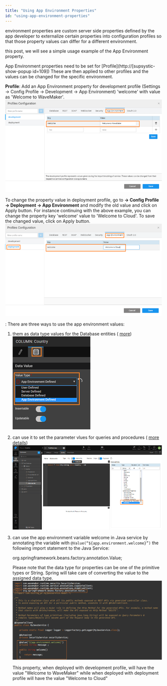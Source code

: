 ```yaml
---
title: "Using App Environment Properties"
id: "using-app-environment-properties"
---
```


environment properties are custom server side properties defined by the app developer to externalize certain properties into configuration profiles so that those property values can differ for a different environment.

this post, we will see a simple usage example of the App Environment property.

App Environment properties need to be set for [Profile](http://[supsystic-show-popup id=109]) These are then applied to other profiles and the values can be changed for the specific environment.

**Profile**: Add an App Environment property for development profile (Settings -> Config Profile -> Development -> App Environment) 'welcome' with value as 'Welcome to WaveMaker'. [![](../assets/config_howto_appenv1.png)](../assets/config_howto_appenv1.png)

To change the property value in deployment profile, go to **\-> Config Profile -> Deployment -> App Environment** and modify the old value and click on Apply button. For instance continuing with the above example, you can change the property key 'welcome' value to 'Welcome to Cloud'. To save the changed value, click on Apply button. [![](../assets/config_howto_appenv2.png)](../assets/config_howto_appenv2.png)

: There are three ways to use the app environment values:

1. them as data type values for the Database entities ( [more](https://www.wavemaker.com/learn/app-development/services/database-services/working-database-schema/#column-metadata-configuration)) [![](../assets/config_howto_appenv3a.png)](../assets/config_howto_appenv3a.png)
2. can use it to set the parameter vlues for queries and procedures ( [more details](https://www.wavemaker.com/learn/app-development/services/database-services/working-with-queries/#query-creation-parameterised)) [![](../assets/config_howto_appenv3b.png)](../assets/config_howto_appenv3b.png)
3. can use the app environment variable welcome in Java service by annotating the variable with `@Value(“${app.environment.welcome}”)` the following import statement to the Java Service:
    
     org.springframework.beans.factory.annotation.Value;
    
    Please note that the data type for properties can be one of the primitive types or String. Spring will take care of converting the value to the assigned data type. [![](../assets/config_howto_appenv3.png)](../assets/config_howto_appenv3.png)
    
    This property, when deployed with development profile, will have the value "Welcome to WaveMaker" while when deployed with deployment profile will have the value "Welcome to Cloud"
